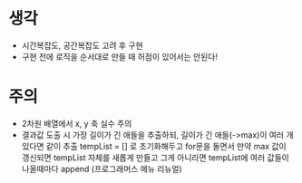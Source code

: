 # 생각
- 시간복잡도, 공간복잡도 고려 후 구현 
- 구현 전에 로직을 순서대로 만들 때 허점이 있어서는 안된다!

# 주의
- 2차원 배열에서 x, y 축 실수 주의
- 결과값 도출 시 가장 길이가 긴 애들을 추출하되, 길이가 긴 애들(->max)이 여러 개 있다면 같이 추출
tempList = [] 로 초기화해두고
for문을 돌면서 만약 max 값이 갱신되면 tempList 자체를 새롭게 만들고 
그게 아니라면 tempList에 여러 값들이 나올때마다 append
  (프로그래머스 메뉴 리뉴얼)